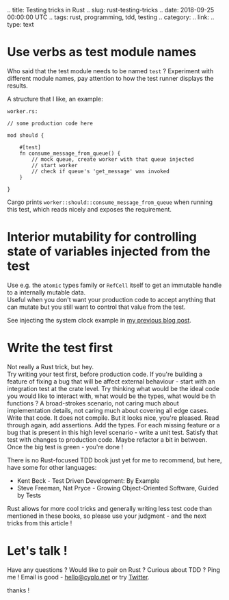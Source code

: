 .. title: Testing tricks in Rust
.. slug: rust-testing-tricks
.. date: 2018-09-25 00:00:00 UTC
.. tags: rust, programming, tdd, testing
.. category: 
.. link: 
.. type: text

# Use verbs as test module names

Who said that the test module needs to be named `test` ? Experiment with different module names, pay attention to how the test runner displays the results.

A structure that I like, an example:

`worker.rs:`
```
// some production code here

mod should {

    #[test]
    fn consume_message_from_queue() {
        // mock queue, create worker with that queue injected
        // start worker
        // check if queue's 'get_message' was invoked
    }

}
```

Cargo prints `worker::should::consume_message_from_queue` when running this test, which reads nicely and exposes the requirement.

# Interior mutability for controlling state of variables injected from the test

Use e.g. the `atomic` types family or `RefCell` itself to get an immutable handle to a internally mutable data.  
Useful when you don't want your production code to accept anything that can mutate but you still want to control that value from the test.  

See injecting the system clock example in [my previous blog post](https://blog.cyplo.net/posts/2018/07/rust-injection.html).

# Write the test first

Not really a Rust trick, but hey.  
Try writing your test first, before production code. If you're building a feature of fixing a bug that will be affect external behaviour - start with an integration test at the crate level. Try thinking what would be the ideal code you would like to interact with, what would be the types, what would be th functions ? A broad-strokes scenario, not caring much about implementation details, not caring much about covering all edge cases. Write that code. It does not compile. But it looks nice, you're pleased. Read through again, add assertions. Add the types. For each missing feature or a bug that is present in this high level scenario - write a unit test. Satisfy that test with changes to production code. Maybe refactor a bit in between. Once the big test is green - you're done !  

There is no Rust-focused TDD book just yet for me to recommend, but here, have some for other languages:  

* Kent Beck - Test Driven Development: By Example
* Steve Freeman, Nat Pryce - Growing Object-Oriented Software, Guided by Tests

Rust allows for more cool tricks and generally writing less test code than mentioned in these books, so please use your judgment - and the next tricks from this article !  

# Let's talk !

Have any questions ? Would like to pair on Rust ? Curious about TDD ? Ping me !
Email is good - [hello@cyplo.net](mailto:hello@cyplo.net) or try [Twitter](https://twitter.com/cyplo).  

thanks !